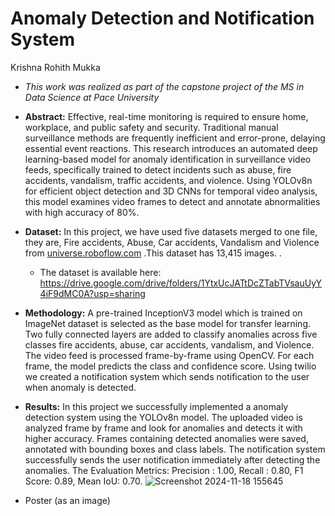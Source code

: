 # Anomaly Detection and Notification System

Krishna Rohith Mukka

* *This work was realized as part of the capstone project of the MS in Data Science at Pace University*
* **Abstract:** Effective, real-time monitoring is required to ensure home, workplace, and public safety and security. Traditional manual surveillance methods are frequently inefficient and error-prone, delaying essential event reactions. This research introduces an automated deep learning-based model for anomaly identification in surveillance video feeds, specifically trained to detect incidents such as abuse, fire accidents, vandalism, traffic accidents, and violence. Using YOLOv8n for efficient object detection and 3D CNNs for temporal video analysis, this model examines video frames to detect and annotate abnormalities with high accuracy of 80%.


* **Dataset:** In this project, we have used five datasets merged to one file, they are, Fire accidents, Abuse, Car accidents, Vandalism and Violence from [universe.roboflow.com](url) .This dataset has 13,415 images.
.
  * The dataset is available here: https://drive.google.com/drive/folders/1YtxUcJATtDcZTabTVsauUyY4iF9dMC0A?usp=sharing
* **Methodology:**  A pre-trained InceptionV3 model which is trained on ImageNet dataset is selected as the base model for transfer learning. Two fully connected layers are added to classify anomalies across five classes fire accidents, abuse, car accidents, vandalism, and Violence. The video feed is processed frame-by-frame using OpenCV. For each frame, the model predicts the class and confidence score. Using twilio we created a notification system which sends notification to the user when anomaly is detected.

* **Results:** In this project we successfully implemented a anomaly detection system using the YOLOv8n model. The uploaded video is analyzed frame by frame and look for anomalies and detects it with higher accuracy. Frames containing detected anomalies were saved, annotated with bounding boxes and class labels. The notification system successfully sends the user notification immediately after detecting the anomalies. The Evaluation Metrics: Precision : 1.00, Recall : 0.80, F1 Score: 0.89, Mean IoU: 0.70.
![Screenshot 2024-11-18 155645](https://github.com/user-attachments/assets/ab7eb53d-054e-411b-a5c6-ee07cc952029)



* Poster (as an image)
